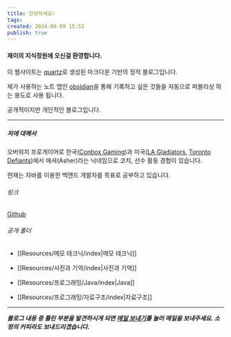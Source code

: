 ```yaml
---
title: 안녕하세요!
tags: 
created: 2024-08-09 15:53
publish: true
---
```


#### 제이의 지식정원에 오신걸 환영합니다.

이 웹사이트는 [quartz](https://quartz.jzhao.xyz)로 생성된 마크다운 기반의 정적 블로그입니다.

제가 사용하는 노트 앱인 [obsidian](https://obsidian.md)을 통해 기록하고 싶은 것들을 자동으로 퍼블리싱 하는 용도로 사용 됩니다.

공개적이지만 개인적인 블로그입니다.

---
##### 저에 대해서

오버워치 프로게이머로 한국([Conbox Gaming](https://liquipedia.net/overwatch/CONBOX))과 미국([LA Gladiators](https://liquipedia.net/overwatch/Los_Angeles_Gladiators), [Toronto Defiants](https://liquipedia.net/overwatch/Toronto_Defiant))에서 애셔(Asher)라는 닉네임으로 코치, 선수 활동 경험이 있습니다.

현재는 자바를 이용한 백엔드 개발자를 목표로 공부하고 있습니다.

###### 링크
[Github](https://github.com/choiexe1)

###### 공개 폴더
- [[Resources/메모 테크닉/index|메모 테크닉]]

- [[Resources/사진과 기억/index|사진과 기억]]
- [[Resources/프로그래밍/Java/index|Java]]
- [[Resources/프로그래밍/자료구조/index|자료구조]]

---

___블로그 내용 중 틀린 부분을 발견하시게 되면 [메일 보내기](mailto:choiexe1@gmail.com)를 눌러 메일을 보내주세요. 소정의 커피라도 보내드리겠습니다.___
